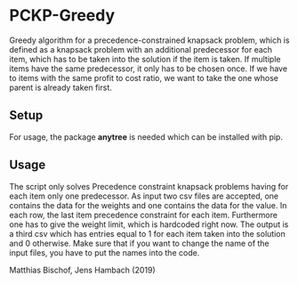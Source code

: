 # PCKP-Greedy
Greedy algorithm for a precedence-constrained knapsack problem, which is defined as a knapsack problem with an additional predecessor for each item, which has to be taken into the solution if the item is taken. If multiple items have the same predecessor, it only has to be chosen once.
If we have to items with the same profit to cost ratio, we want to take the one whose parent is already taken first.

## Setup
For usage, the package **anytree** is needed which can be installed with pip.

## Usage
The script only solves Precedence constraint knapsack problems having for each item only one predecessor. As input two csv files are accepted, one contains the data for the weights and one contains the data for the value. In each row, the last item precedence constraint for each item. Furthermore one has to give the weight limit, which is hardcoded right now. The output is a third csv which has entries equal to 1 for each item taken into the solution and 0 otherwise. Make sure that if you want to change the name of the input files, you have to put the names into the code.

Matthias Bischof, Jens Hambach (2019)
